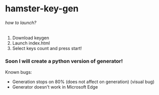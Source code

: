 # hamster-key-gen

###### how to launch?

1. Download keygen
2. Launch index.html
3. Select keys count and press start!

### Soon I will create a python version of generator!

Known bugs:

* Generation stops on 80% (does not affect on generation) (visual bug)
* Generator doesn't work in Microsoft Edge
